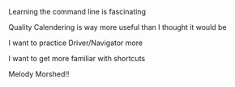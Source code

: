 Learning the command line is fascinating

Quality Calendering is way more useful than I thought it would be

I want to practice Driver/Navigator more

I want to get more familiar with shortcuts

Melody Morshed!!
